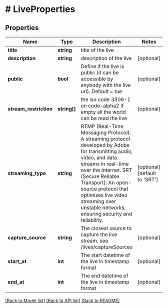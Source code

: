 # # LiveProperties

## Properties

Name | Type | Description | Notes
------------ | ------------- | ------------- | -------------
**title** | **string** | title of the live |
**description** | **string** | description of the live | [optional]
**public** | **bool** | Define if the live is public (it can be accessible by anybody with the live url). Default &#x3D; tue | [optional]
**stream_restriction** | **string[]** | the iso code 3306-1 on code-alpha2 if empty all the world can be read the live | [optional]
**streaming_type** | **string** | RTMP (Real-Time Messaging Protocol): A streaming protocol developed by Adobe for transmitting audio, video, and data streams in real-time over the Internet. SRT (Secure Reliable Transport): An open-source protocol that optimizes live video streaming over unstable networks, ensuring security and reliability. | [optional] [default to 'SRT']
**capture_source** | **string** | The closest source to capture the live stream, see /lives/captureSources | [optional]
**start_at** | **int** | The start datetime of the live in timestamp format | [optional]
**end_at** | **int** | The end datetime of the live in timestamp format | [optional]

[[Back to Model list]](../../README.md#models) [[Back to API list]](../../README.md#endpoints) [[Back to README]](../../README.md)
